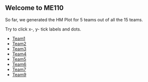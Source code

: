 ## Welcome to ME110



So far, we generated the HM Plot for 5 teams out of all the 15 teams. 

Try to click x-, y- tick labels and dots.

* [Team1](./pages_2/team1.html)
* [Team2](./pages_2/team2.html)
* [Team3](./pages_2/team3.html)
* [Team4](./pages_2/team4.html)
* [Team5](./pages_2/team5.html)
* [Team6](./pages_2/team6.html)
* [Team7](./pages_2/team7.html)
* [Team9](./pages_2/team9.html)